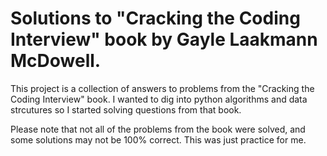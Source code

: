# Solutions to "Cracking the Coding Interview" book by Gayle Laakmann McDowell.

This project is a collection of answers to problems from the "Cracking the Coding Interview" book.
I wanted to dig into python algorithms and data strcutures so I started solving questions from that book.

Please note that not all of the problems from the book were solved, and some solutions may not be 100% correct. This was just practice for me.
